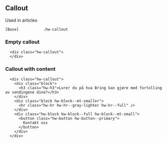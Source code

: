 ## Callout

Used in articles

```code
[Base]           .hw-callout
```

### Empty callout

```html|span-3
  <div class="hw-callout">
  </div>
```

### Callout with content

```html|span-3
  <div class="hw-callout">
    <div class="block">
      <h3 class="hw-h3">Lurer du på hva Bring kan gjøre med fortolling av sendingene dine?</h3>
    </div>
    <div class="block hw-block--mt-smaller">
      <hr class="hw-hr hw-hr--gray-lighter hw-hr--full" />
    </div>
    <div class="hw-block hw-block--full hw-block--mt-small">
      <button class="hw-button hw-button--primary">
        Kontakt oss
      </button>
    </div>
  </div>
```
